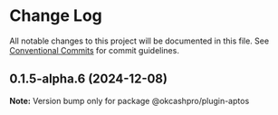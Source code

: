 # Change Log

All notable changes to this project will be documented in this file.
See [Conventional Commits](https://conventionalcommits.org) for commit guidelines.

## 0.1.5-alpha.6 (2024-12-08)

**Note:** Version bump only for package @okcashpro/plugin-aptos

